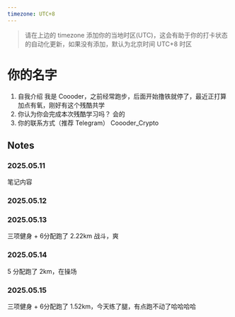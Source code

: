 ```yaml
---
timezone: UTC+8
---
```


> 请在上边的 timezone 添加你的当地时区(UTC)，这会有助于你的打卡状态的自动化更新，如果没有添加，默认为北京时间 UTC+8 时区


# 你的名字

1. 自我介绍
   我是 Coooder，之前经常跑步，后面开始撸铁就停了，最近正打算加点有氧，刚好有这个残酷共学
2. 你认为你会完成本次残酷学习吗？
   会的
3. 你的联系方式（推荐 Telegram）
   Coooder_Crypto

## Notes

<!-- Content_START -->

### 2025.05.11

笔记内容

### 2025.05.12

### 2025.05.13
三项健身 + 6分配跑了 2.22km
战斗，爽

### 2025.05.14
5 分配跑了 2km，在操场

### 2025.05.15
三项健身 + 6分配跑了 1.52km，今天练了腿，有点跑不动了哈哈哈哈

<!-- Content_END -->
